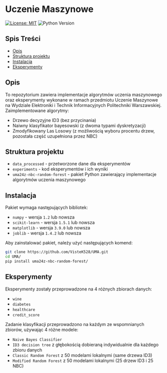 # Uczenie Maszynowe
[![License: MIT](https://img.shields.io/badge/License-MIT-yellow.svg)](https://opensource.org/licenses/MIT)
![Python Version](https://img.shields.io/badge/python-3.10-blue.svg)

## Spis Treści
* [Opis](#opis)
* [Struktura projektu](#struktura-projektu)
* [Instalacja](#instalacja)
* [Eksperymenty](#eksperymenty)

## Opis
To repozytorium zawiera implementacje algorytmów uczenia maszynowego oraz eksperymenty wykonane w ramach przedmiotu Uczenie Maszynowe na Wydziale Elektroniki i Technik Informacyjnych Politechniki Warszawskiej. 
Zaimplementowane algorytmy:
- Drzewo decyzyjne ID3 (bez przycinania)
- Naiwny klasyfikator bayesowski (z dwoma typami dyskretyzacji)
- Zmodyfikowany Las Losowy (z możliwością wyboru procentu drzew, pozostała część uzupełniona przez NBC)

## Struktura projektu
- `data_processed` - przetworzone dane dla eksperymentów
- `experiments` - kod eksperymentów i ich wyniki
- `uma24z-nbc-random-forest` - pakiet Python zawierający implementacje algorytmów uczenia maszynowego

## Instalacja
Pakiet wymaga następujących bibliotek:
- `numpy` - wersja `1.2` lub nowsza
- `scikit-learn` - wersja `1.5.1` lub nowsza
- `matplotlib` - wersja `3.9.0` lub nowsza
- `joblib` - wersja `1.4.2` lub nowsza

Aby zainstalować pakiet, należy użyć następujących komend:
```bash
git clone https://github.com/VisteK528/UMA.git
cd UMA/
pip install uma24z-nbc-random-forest/
```

## Eksperymenty
Eksperymenty zostały przeprowadzone na 4 różnych zbiorach danych:
- `wine`
- `diabetes`
- `healthcare`
- `credit_score`

Zadanie klasyfikacji przeprowadzono na każdym ze wspomnianych zbiorów, używając 4 różne modele:
- `Naive Bayes Classifier`
- `ID3 decision tree` z głębokością dobieraną indywidualnie dla każdego zbioru danych
- `Classic Random Forest` z 50 modelami lokalnymi (same drzewa ID3)
- `Modified Random Forest` z 50 modelami lokalnymi (25 drzew ID3 i 25 NBC)